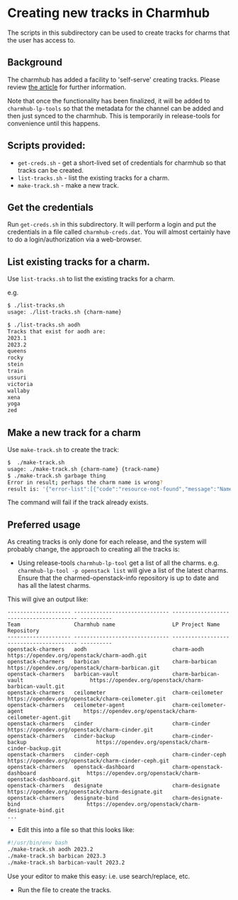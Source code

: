 # Creating new tracks in Charmhub

The scripts in this subdirectory can be used to create tracks for charms that the user has access to.

## Background

The charmhub has added a facility to 'self-serve' creating tracks. Please review [the article][1] for further information.

Note that once the functionality has been finalized, it will be added to `charmhub-lp-tools` so that the metadata for the channel can be added and then just synced to the charmhub. This is temporarily in release-tools for convenience until this happens.

[1]: https://juju.is/docs/sdk/create-a-track-for-your-charm

## Scripts provided:

* `get-creds.sh` - get a short-lived set of credentials for charmhub so that tracks can be created.
* `list-tracks.sh` - list the existing tracks for a charm.
* `make-track.sh` - make a new track.

## Get the credentials

Run `get-creds.sh` in this subdirectory.  It will perform a login and put the credentials in a file called `charmhub-creds.dat`. You will almost certainly have to do a login/authorization via a web-browser.

## List existing tracks for a charm.

Use `list-tracks.sh` to list the existing tracks for a charm.

e.g.

```sh
$ ./list-tracks.sh
usage: ./list-tracks.sh {charm-name}

$ ./list-tracks.sh aodh
Tracks that exist for aodh are:
2023.1
2023.2
queens
rocky
stein
train
ussuri
victoria
wallaby
xena
yoga
zed
```

## Make a new track for a charm

Use `make-track.sh` to create the track:

```sh
$  ./make-track.sh
usage: ./make-track.sh {charm-name} {track-name}
$ ./make-track.sh garbage thing
Error in result; perhaps the charm name is wrong?
result is: '{"error-list":[{"code":"resource-not-found","message":"Name garbage not found in the charm namespace"}]}'
```

The command will fail if the track already exists.

## Preferred usage

As creating tracks is only done for each release, and the system will probably change, the approach to creating all the tracks is:

* Using release-tools `charmhub-lp-tool` get a list of all the charms.  e.g. `charmhub-lp-tool -p openstack list` will give a list of the latest charms.  Ensure that the charmed-openstack-info repository is up to date and has all the latest charms.

This will give an output like:

```
-------------------- ------------------------------ ---------------------------------------- ----------
Team                 Charmhub name                  LP Project Name                          Repository
-------------------- ------------------------------ ---------------------------------------- ----------
openstack-charmers   aodh                           charm-aodh                               https://opendev.org/openstack/charm-aodh.git
openstack-charmers   barbican                       charm-barbican                           https://opendev.org/openstack/charm-barbican.git
openstack-charmers   barbican-vault                 charm-barbican-vault                     https://opendev.org/openstack/charm-barbican-vault.git
openstack-charmers   ceilometer                     charm-ceilometer                         https://opendev.org/openstack/charm-ceilometer.git
openstack-charmers   ceilometer-agent               charm-ceilometer-agent                   https://opendev.org/openstack/charm-ceilometer-agent.git
openstack-charmers   cinder                         charm-cinder                             https://opendev.org/openstack/charm-cinder.git
openstack-charmers   cinder-backup                  charm-cinder-backup                      https://opendev.org/openstack/charm-cinder-backup.git
openstack-charmers   cinder-ceph                    charm-cinder-ceph                        https://opendev.org/openstack/charm-cinder-ceph.git
openstack-charmers   openstack-dashboard            charm-openstack-dashboard                https://opendev.org/openstack/charm-openstack-dashboard.git
openstack-charmers   designate                      charm-designate                          https://opendev.org/openstack/charm-designate.git
openstack-charmers   designate-bind                 charm-designate-bind                     https://opendev.org/openstack/charm-designate-bind.git
...
```

* Edit this into a file so that this looks like:

```sh
#!/usr/bin/env bash
./make-track.sh aodh 2023.2
./make-track.sh barbican 2023.3
./make-track.sh barbican-vault 2023.2
```

Use your editor to make this easy: i.e. use search/replace, etc.

* Run the file to create the tracks.

